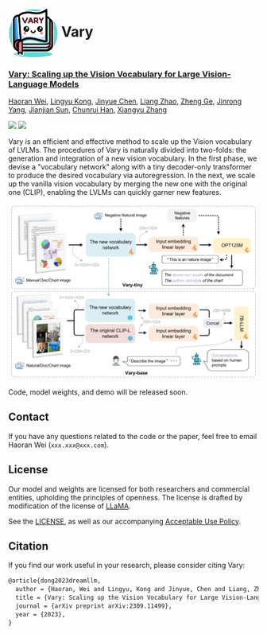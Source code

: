 # <img src="assets/logo.jpg" style="width: 100px" align=center> Vary

<h3><a href="">Vary: Scaling up the Vision Vocabulary for Large Vision-Language Models</a></h3>

[Haoran Wei](https://scholar.google.com/citations?user=J4naK0MAAAAJ&hl=en), [Lingyu Kong](), [Jinyue Chen](), [Liang Zhao](), [Zheng Ge](https://joker316701882.github.io/), [Jinrong Yang](https://yancie-yjr.github.io/), [Jianjian Sun](https://scholar.google.com/citations?user=MVZrGkYAAAAJ&hl=en), [Chunrui Han](), [Xiangyu Zhang](https://scholar.google.com/citations?user=yuB-cfoAAAAJ&hl=en)
	
<a href="https://varybase.github.io/"><img src="https://img.shields.io/badge/Project-Page-Green"></a>
<a href="https://arxiv.org/abs/2309.11499"><img src="https://img.shields.io/badge/Paper-PDF-orange"></a> 

Vary is an efficient and effective method to scale up the Vision vocabulary of LVLMs. 
                    The procedures of Vary is naturally divided into two-folds: the generation and integration of a new vision 
                    vocabulary. In the first phase, we devise a "vocabulary network" along with a tiny decoder-only 
                    transformer to produce the desired vocabulary via autoregression. In the next, we scale up the vanilla 
                    vision vocabulary by merging the new one with the original one (CLIP), enabling the LVLMs can quickly 
                    garner new features. 

![](assets/vary.png)

Code, model weights, and demo will be released soon.


## Contact
If you have any questions related to the code or the paper, feel free to email Haoran Wei (`xxx.xxx@xxx.com`).

## License
Our model and weights are licensed for both researchers and commercial entities, upholding the principles of openness. The license is drafted by modification of the license of [LLaMA](https://github.com/facebookresearch/llama).

See the [LICENSE](./LICENSE), as well as our accompanying [Acceptable Use Policy](./USE_POLICY.md).

## Citation
If you find our work useful in your research, please consider citing Vary:
```tex
@article{dong2023dreamllm,
  author = {Haoran, Wei and Lingyu, Kong and Jinyue, Chen and Liang, Zhao and Zheng, Ge and Jinrong, Yang and Jianjian, Sun and Chunrui, Han and Xiangyu, Zhang},
  title = {Vary: Scaling up the Vision Vocabulary for Large Vision-Language Models},
  journal = {arXiv preprint arXiv:2309.11499},
  year = {2023},
}
```
